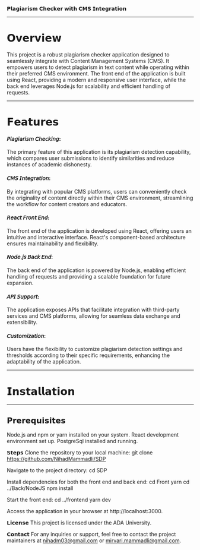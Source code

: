 𝗣𝗹𝗮𝗴𝗶𝗮𝗿𝗶𝘀𝗺 𝗖𝗵𝗲𝗰𝗸𝗲𝗿 𝘄𝗶𝘁𝗵 𝗖𝗠𝗦 𝗜𝗻𝘁𝗲𝗴𝗿𝗮𝘁𝗶𝗼𝗻
___
# 𝗢𝘃𝗲𝗿𝘃𝗶𝗲𝘄
This project is a robust plagiarism checker application designed to seamlessly integrate with Content Management Systems (CMS). It empowers users to detect plagiarism in text content while operating within their preferred CMS environment. The front end of the application is built using React, providing a modern and responsive user interface, while the back end leverages Node.js for scalability and efficient handling of requests.
___
# 𝗙𝗲𝗮𝘁𝘂𝗿𝗲𝘀
#### 𝘗𝘭𝘢𝘨𝘪𝘢𝘳𝘪𝘴𝘮 𝘊𝘩𝘦𝘤𝘬𝘪𝘯𝘨: 
The primary feature of this application is its plagiarism detection capability, which compares user submissions to identify similarities and reduce instances of academic dishonesty.
#### 𝘊𝘔𝘚 𝘐𝘯𝘵𝘦𝘨𝘳𝘢𝘵𝘪𝘰𝘯: 
By integrating with popular CMS platforms, users can conveniently check the originality of content directly within their CMS environment, streamlining the workflow for content creators and educators.
#### 𝘙𝘦𝘢𝘤𝘵 𝘍𝘳𝘰𝘯𝘵 𝘌𝘯𝘥: 
The front end of the application is developed using React, offering users an intuitive and interactive interface. React's component-based architecture ensures maintainability and flexibility.
#### 𝘕𝘰𝘥𝘦.𝘫𝘴 𝘉𝘢𝘤𝘬 𝘌𝘯𝘥: 
The back end of the application is powered by Node.js, enabling efficient handling of requests and providing a scalable foundation for future expansion.
#### 𝘈𝘗𝘐 𝘚𝘶𝘱𝘱𝘰𝘳𝘵: 
The application exposes APIs that facilitate integration with third-party services and CMS platforms, allowing for seamless data exchange and extensibility.
#### 𝘊𝘶𝘴𝘵𝘰𝘮𝘪𝘻𝘢𝘵𝘪𝘰𝘯: 
Users have the flexibility to customize plagiarism detection settings and thresholds according to their specific requirements, enhancing the adaptability of the application.
___
# 𝗜𝗻𝘀𝘁𝗮𝗹𝗹𝗮𝘁𝗶𝗼𝗻
___
## 𝗣𝗿𝗲𝗿𝗲𝗾𝘂𝗶𝘀𝗶𝘁𝗲𝘀
Node.js and npm or yarn installed on your system.
React development environment set up.
PostgreSql installed and running.

𝗦𝘁𝗲𝗽𝘀
Clone the repository to your local machine:
    git clone https://github.com/NihadMammadli/SDP

Navigate to the project directory:
    cd SDP

Install dependencies for both the front end and back end:
cd Front
yarn
cd ../Back/NodeJS
npm install

Start the front end:
cd ../frontend
yarn dev

Access the application in your browser at http://localhost:3000.

𝗟𝗶𝗰𝗲𝗻𝘀𝗲
This project is licensed under the ADA University.

𝗖𝗼𝗻𝘁𝗮𝗰𝘁
For any inquiries or support, feel free to contact the project maintainers at 
nihadm03@gmail.com or mirvari.mammadli@gmail.com.
